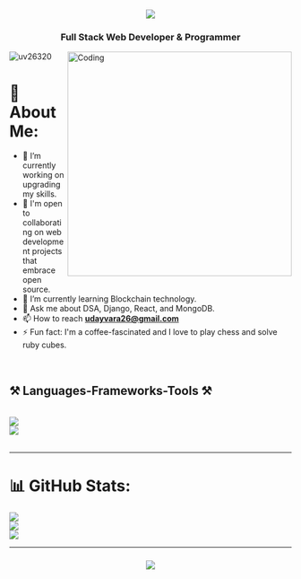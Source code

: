 <h1 align="center">
    <img src="https://readme-typing-svg.herokuapp.com/?font=Righteous&size=35&center=true&vCenter=true&width=500&height=70&duration=4000&lines=Hi+There!+👋;+I'm+Uday+Vara;" />
</h1>
<h3 align="center">Full Stack Web Developer & Programmer</h3>
<img align="right" alt="Coding" width="400" src="https://cdn.dribbble.com/users/1162077/screenshots/3848914/programmer.gif">

<p align="left"> <img src="https://komarev.com/ghpvc/?username=uv26320&label=Profile%20views&color=0e75b6&style=flat" alt="uv26320" /> </p>


# 💫 About Me:
- 🔭 I’m currently working on upgrading my skills.
- 👯 I'm open to collaborating on web development projects that embrace open source.
- 🌱 I’m currently learning Blockchain technology.
- 💬 Ask me about DSA, Django, React, and MongoDB.
- 📫 How to reach **udayvara26@gmail.com**
- ⚡ Fun fact: I'm a coffee-fascinated and I love to play chess and solve ruby cubes.

<br>

<h2 align="left">⚒️ Languages-Frameworks-Tools ⚒️</h2>
<br/>
<div align="left">
    <img src="https://skillicons.dev/icons?i=nodejs,github,python,javascript,typescript,express,firebase,mongodb,c,java" /><br>
    <img src="https://skillicons.dev/icons?i=react,r,bootstrap,mui,mysql,flask,html,css,vscode,figma,git" />
</div>

<br/>
<hr/>

# 📊 GitHub Stats:
![](https://github-readme-stats.vercel.app/api?username=UV26320&theme=react&hide_border=false&include_all_commits=false&count_private=false)<br/>
![](https://github-readme-streak-stats.herokuapp.com/?user=UV26320&theme=react&hide_border=false)<br/>
![](https://github-readme-stats.vercel.app/api/top-langs/?username=UV26320&theme=react&hide_border=false&include_all_commits=false&count_private=false&layout=compact)

<hr/>

<h3 align="center">
    <img src="https://readme-typing-svg.herokuapp.com/?font=Righteous&size=25&center=true&vCenter=true&width=500&height=70&duration=4000&lines=Thanks+for+visiting!+✌️;+Shoot+me+a+message+on+Linkedin!;I'm+always+down+to+collab+:)">
</h3>

<br/>

<!-- Proudly created with GPRM ( https://gprm.itsvg.in ) -->
